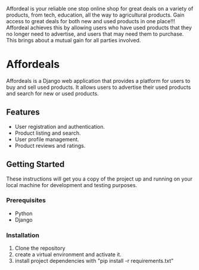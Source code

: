 Affordeal is your reliable one stop online shop for great deals on a variety of products, from tech, education, all the way to agricultural products. Gain access to great deals for both new and used products in one place!!!
Affordeal achieves this by allowing users who have used products that they no longer need to advertise, and users that may need them to purchase. This brings about a mutual gain for all parties involved.

# Affordeals

Affordeals is a Django web application that provides a platform for users to buy and sell used products. It allows users to advertise their used products and search for new or used products.

## Features

- User registration and authentication.
- Product listing and search.
- User profile management.
- Product reviews and ratings.

## Getting Started

These instructions will get you a copy of the project up and running on your local machine for development and testing purposes.

### Prerequisites

- Python
- Django

### Installation

1. Clone the repository
2. create a virtual environment and activate it.
3. install project dependencies with "pip install -r requirements.txt"



